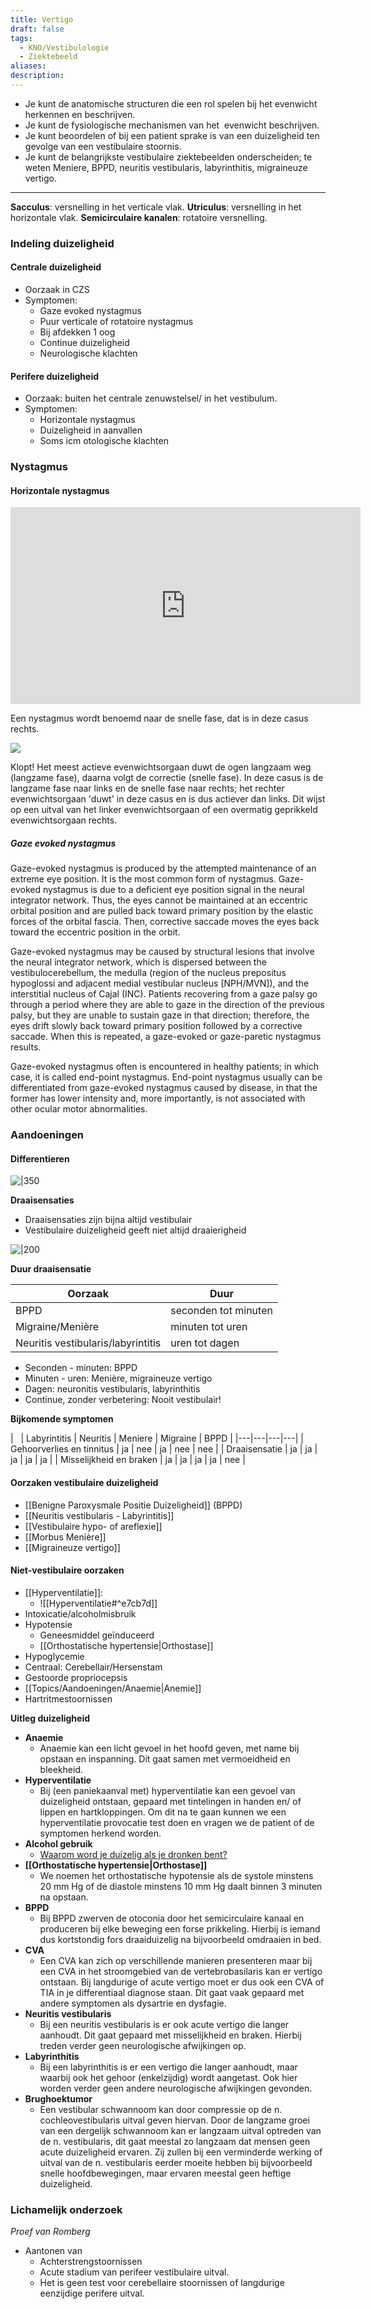 ```yaml
---
title: Vertigo
draft: false
tags:
  - KNO/Vestibulologie
  - Ziektebeeld
aliases: 
description:
---
```


-   Je kunt de anatomische structuren die een rol spelen bij het evenwicht herkennen en beschrijven.
-   Je kunt de fysiologische mechanismen van het  evenwicht beschrijven.
-   Je kunt beoordelen of bij een patient sprake is van een duizeligheid ten gevolge van een vestibulaire stoornis. 
-   Je kunt de belangrijkste vestibulaire ziektebeelden onderscheiden; te weten Meniere, BPPD, neuritis vestibularis, labyrinthitis, migraineuze vertigo.

---

**Sacculus**: versnelling in het verticale vlak. 
**Utriculus**: versnelling in het horizontale vlak.
**Semicirculaire kanalen**: rotatoire versnelling. 

### Indeling duizeligheid
#### Centrale duizeligheid
- Oorzaak in CZS
- Symptomen:
	- Gaze evoked nystagmus
	- Puur verticale of rotatoire nystagmus
	- Bij afdekken 1 oog
	- Continue duizeligheid
	- Neurologische klachten
#### Perifere duizeligheid
- Oorzaak: buiten het centrale zenuwstelsel/ in het vestibulum.
- Symptomen:
	- Horizontale nystagmus
	- Duizeligheid in aanvallen
	- Soms icm otologische klachten




### Nystagmus

#### Horizontale nystagmus
<iframe width="560" height="315" src="https://www.youtube.com/embed/dISfJh2je4g" title="YouTube video player" frameborder="0" allow="accelerometer; clipboard-write; encrypted-media; gyroscope; picture-in-picture" allowfullscreen></iframe>

Een nystagmus wordt benoemd naar de snelle fase, dat is in deze casus rechts.

![](https://i.imgur.com/s3a2LQH.png)
 

Klopt! Het meest actieve evenwichtsorgaan duwt de ogen langzaam weg (langzame fase), daarna volgt de correctie (snelle fase). In deze casus is de langzame fase naar links en de snelle fase naar rechts; het rechter evenwichtsorgaan 'duwt' in deze casus en is dus actiever dan links. Dit wijst op een uitval van het linker evenwichtsorgaan of een overmatig geprikkeld evenwichtsorgaan rechts.
##### Gaze evoked nystagmus
Gaze-evoked nystagmus is produced by the attempted maintenance of an extreme eye position. It is the most common form of nystagmus. Gaze-evoked nystagmus is due to a deficient eye position signal in the neural integrator network. Thus, the eyes cannot be maintained at an eccentric orbital position and are pulled back toward primary position by the elastic forces of the orbital fascia. Then, corrective saccade moves the eyes back toward the eccentric position in the orbit. 

Gaze-evoked nystagmus may be caused by structural lesions that involve the neural integrator network, which is dispersed between the vestibulocerebellum, the medulla (region of the nucleus prepositus hypoglossi and adjacent medial vestibular nucleus [NPH/MVN]), and the interstitial nucleus of Cajal (INC). Patients recovering from a gaze palsy go through a period where they are able to gaze in the direction of the previous palsy, but they are unable to sustain gaze in that direction; therefore, the eyes drift slowly back toward primary position followed by a corrective saccade. When this is repeated, a gaze-evoked or gaze-paretic nystagmus results.

Gaze-evoked nystagmus often is encountered in healthy patients; in which case, it is called end-point nystagmus. End-point nystagmus usually can be differentiated from gaze-evoked nystagmus caused by disease, in that the former has lower intensity and, more importantly, is not associated with other ocular motor abnormalities.


### Aandoeningen
#### Differentieren

![|350](https://i.imgur.com/NYSxjNa.png)

**Draaisensaties**
- Draaisensaties zijn bijna altijd vestibulair
- Vestibulaire duizeligheid geeft niet altijd draaierigheid

![|200](https://i.imgur.com/txBTSWS.png)

**Duur draaisensatie**


| Oorzaak | Duur |
|---|---|
| BPPD | seconden tot minuten |
| Migraine/Menière | minuten tot uren |
| Neuritis vestibularis/labyrintitis | uren tot dagen |

- Seconden - minuten: BPPD
- Minuten - uren: Menière, migraineuze vertigo
- Dagen: neuronitis vestibularis, labyrinthitis
- Continue, zonder verbetering: Nooit vestibulair!

**Bijkomende symptomen**

|   | Labyrintitis | Neuritis | Meniere | Migraine | BPPD |
|---|---|---|---|
| Gehoorverlies en tinnitus | ja | nee | ja | nee | nee |
| Draaisensatie | ja | ja | ja | ja | ja |
| Misselijkheid en braken | ja | ja | ja | ja | nee |

#### Oorzaken vestibulaire duizeligheid
- [[Benigne Paroxysmale Positie Duizeligheid]] (BPPD)
- [[Neuritis vestibularis - Labyrintitis]] 
- [[Vestibulaire hypo- of areflexie]]
- [[Morbus Menière]]
- [[Migraineuze vertigo]]
#### Niet-vestibulaire oorzaken

- [[Hyperventilatie]]: 
	- ![[Hyperventilatie#^e7cb7d]]
- Intoxicatie/alcoholmisbruik
- Hypotensie
	- Geneesmiddel geïnduceerd
	- [[Orthostatische hypertensie|Orthostase]]
- Hypoglycemie
- Centraal: Cerebellair/Hersenstam
- Gestoorde propriocepsis
- [[Topics/Aandoeningen/Anaemie|Anemie]]
- Hartritmestoornissen


**Uitleg duizeligheid**

- **Anaemie**
	- Anaemie kan een licht gevoel in het hoofd geven, met name bij opstaan en inspanning. Dit gaat samen met vermoeidheid en bleekheid.
- **Hyperventilatie**
	- Bij (een paniekaanval met) hyperventilatie kan een gevoel van duizeligheid ontstaan, gepaard met tintelingen in handen en/ of lippen en hartkloppingen. Om dit na te gaan kunnen we een hyperventilatie provocatie test doen en vragen we de patient of de symptomen herkend worden.
- **Alcohol gebruik**
	- [Waarom word je duizelig als je dronken bent?](http://www.universiteitvannederland.nl/college/waarom-word-je-duizelig-als-je-dronken-bent/)
- **[[Orthostatische hypertensie|Orthostase]]**
	- We noemen het orthostatische hypotensie als de systole minstens 20 mm Hg of de diastole minstens 10 mm Hg daalt binnen 3 minuten na opstaan.
- **BPPD**
	- Bij BPPD zwerven de otoconia door het semicirculaire kanaal en produceren bij elke beweging een forse prikkeling. Hierbij is iemand dus kortstondig fors draaiduizelig na bijvoorbeeld omdraaien in bed.
- **CVA**
	- Een CVA kan zich op verschillende manieren presenteren maar bij een CVA in het stroomgebied van de vertebrobasilaris kan er vertigo ontstaan. Bij langdurige of acute vertigo moet er dus ook een CVA of TIA in je differentiaal diagnose staan. Dit gaat vaak gepaard met andere symptomen als dysartrie en dysfagie.
- **Neuritis vestibularis**
	- Bij een neuritis vestibularis is er ook acute vertigo die langer aanhoudt. Dit gaat gepaard met misselijkheid en braken. Hierbij treden verder geen neurologische afwijkingen op.
- **Labyrinthitis**
	- Bij een labyrinthitis is er een vertigo die langer aanhoudt, maar waarbij ook het gehoor (enkelzijdig) wordt aangetast. Ook hier worden verder geen andere neurologische afwijkingen gevonden.
- **Brughoektumor**
	- Een vestibular schwannoom kan door compressie op de n. cochleovestibularis uitval geven hiervan. Door de langzame groei van een dergelijk schwannoom kan er langzaam uitval optreden van de n. vestibularis, dit gaat meestal zo langzaam dat mensen geen acute duizeligheid ervaren. Zij zullen bij een verminderde werking of uitval van de n. vestibularis eerder moeite hebben bij bijvoorbeeld snelle hoofdbewegingen, maar ervaren meestal geen heftige duizeligheid.

### Lichamelijk onderzoek
_Proef van Romberg_
- Aantonen van 
	- Achterstrengstoornissen
	- Acute stadium van perifeer vestibulaire uitval. 
	- Het is geen test voor cerebellaire stoornissen of langdurige eenzijdige perifere uitval.
